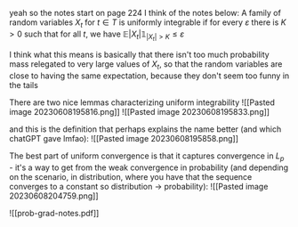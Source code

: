 yeah so the notes start on page 224 I think of the notes below: 
A family of random variables $X_t$ for $t \in T$ is uniformly integrable if for every $\varepsilon$ there is $K > 0$ such that for all $t$, we have $\mathbb{E}|X_{t}|\mathbb{1}_{|X_{t}| > K} \leq \varepsilon$ 

I think what this means is basically that there isn't too much probability mass relegated to very large values of $X_t$, so that the random variables are close to having the same expectation, because they don't seem too funny in the tails 

There are two nice lemmas characterizing uniform integrability
![[Pasted image 20230608195816.png]]
![[Pasted image 20230608195833.png]]


and this is the definition that perhaps explains the name better (and which chatGPT gave lmfao):
![[Pasted image 20230608195858.png]]


The best part of uniform convergence is that it captures convergence in $L_p$ - it's a way to get from the weak convergence in probability (and depending on the scenario, in distribution, where you have that the sequence converges to a constant so distribution -> probability): 
![[Pasted image 20230608204759.png]]


![[prob-grad-notes.pdf]]


